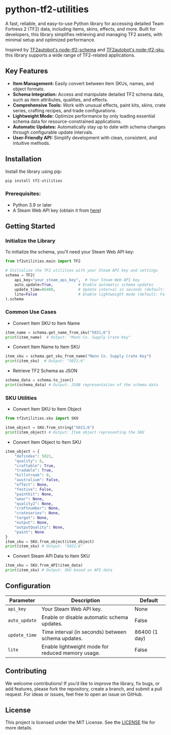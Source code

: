 # python-tf2-utilities
A fast, reliable, and easy-to-use Python library for accessing detailed Team Fortress 2 (TF2) data, including items, skins, effects, and more. Built for developers, this library simplifies retrieving and managing TF2 assets, with minimal setup and optimized performance.

Inspired by [TF2autobot's node-tf2-schema](https://github.com/TF2Autobot/node-tf2-schema) and [TF2autobot's node-tf2-sku](https://github.com/TF2Autobot/node-tf2-sku), this library supports a wide range of TF2-related applications.

## Key Features
- **Item Management:** Easily convert between item SKUs, names, and object formats.
- **Schema Integration:** Access and manipulate detailed TF2 schema data, such as item attributes, qualities, and effects.
- **Comprehensive Tools:** Work with unusual effects, paint kits, skins, crate series, crafting recipes, and trade configurations.
- **Lightweight Mode:** Optimize performance by only loading essential schema data for resource-constrained applications.
- **Automatic Updates:** Automatically stay up to date with schema changes through configurable update intervals.
- **User-Friendly API:** Simplify development with clean, consistent, and intuitive methods.

## Installation
Install the library using pip:
```py
pip install tf2-utilities
```

### Prerequisites:
- Python 3.9 or later
- A Steam Web API key (obtain it from [here](https://steamcommunity.com/dev/apikey))

## Getting Started

### Initialize the Library
To initialize the schema, you’ll need your Steam Web API key:
```py
from tf2utilities.main import TF2

# Initialize the TF2 utilities with your Steam API key and settings
schema = TF2(
    api_key="your_steam_api_key",  # Your Steam Web API key
    auto_update=True,           # Enable automatic schema updates
    update_time=86400,          # Update interval in seconds (default: 1 day)
    lite=False                  # Enable lightweight mode (default: False)
).schema
```

### Common Use Cases

- Convert Item SKU to Item Name
```py
item_name = schema.get_name_from_sku("5021;6")
print(item_name)  # Output: "Mann Co. Supply Crate Key"
```

- Convert Item Name to Item SKU
```py
item_sku = schema.get_sku_from_name("Mann Co. Supply Crate Key")
print(item_sku)  # Output: "5021;6"
```

- Retrieve TF2 Schema as JSON
```py
schema_data = schema.to_json()
print(schema_data) # Output: JSON representation of the schema data
```

### SKU Utilities

- Convert Item SKU to Item Object
```py
from tf2utilities.sku import SKU

item_object = SKU.from_string("5021;6")
print(item_object) # Output: Item object representing the SKU
```

- Convert Item Object to Item SKU
```py
item_object = {
    "defindex": 5021,
    "quality": 6,
    "craftable": True,
    "tradable": True,
    "killstreak": 0,
    "australium": False,
    "effect": None,
    "festive": False,
    "paintkit": None,
    "wear": None,
    "quality2": None,
    "craftnumber": None,
    "crateseries": None,
    "target": None,
    "output": None,
    "outputQuality": None,
    "paint": None
}
item_sku = SKU.from_object(item_object)
print(item_sku) # Output: "5021;6"
```

- Convert Steam API Data to Item SKU
```py
item_sku = SKU.from_API(item_data)
print(item_sku) # Output: SKU based on API data
```

## Configuration
| Parameter      | Description                                          | Default        |
|----------------|------------------------------------------------------|----------------|
| `api_key`      | Your Steam Web API key.                              | None           |
| `auto_update`  | Enable or disable automatic schema updates.          | False          |
| `update_time`  | Time interval (in seconds) between schema updates.   | 86400 (1 day)  |
| `lite`         | Enable lightweight mode for reduced memory usage.    | False          |

## Contributing
We welcome contributions! If you’d like to improve the library, fix bugs, or add features, please fork the repository, create a branch, and submit a pull request. For ideas or issues, feel free to open an issue on GitHub.

## License
This project is licensed under the MIT License. See the [LICENSE](LICENSE) file for more details.
